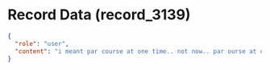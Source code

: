 # Record Data (record_3139)

```json
{
  "role": "user",
  "content": "i meant par course at one time.. not now.. par ourse at one time.. \n"
}
```
